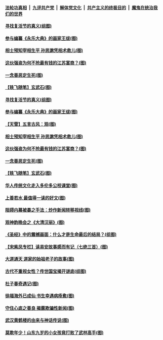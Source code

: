 ####  [法轮功真相](../../../../basic/blob/master/README.md?t=04120901) &nbsp;|&nbsp; [九评共产党](../../../../9ping.md/blob/master/README.md?t=04120901) &nbsp;|&nbsp; [解体党文化](../../../../jtdwh.md/blob/master/README.md?t=04120901)  &nbsp;|&nbsp; [共产主义的终极目的](../../../../gczydzjmd.md/blob/master/README.md?t=04120901) &nbsp;|&nbsp; [魔鬼在统治我们的世界](../../../../mgztzwmdsj.md/blob/master/README.md?t=04120901) 

#### [寻找复活节的真义(组图)](../pages/p7/907298.md?t=04120901) 

#### [参与编纂《永乐大典》的画家王绂(图)](../pages/p7/927543.md?t=04120901) 

#### [相士预知宰相生平 孙思邈凭相术救儿(图)](../pages/p7/929127.md?t=04120901) 

#### [这伙强盗为何不抢最有钱的江苏富商？(图)](../pages/p7/929168.md?t=04120901) 

#### [一念善恶定生死(图)](../pages/p7/929057.md?t=04120901) 

#### [【轶飞随笔】玄武石(图)](../pages/p7/928926.md?t=04120901) 

#### [寻找复活节的真义(组图)](../pages/p7/907298.md?t=04120901) 

#### [参与编纂《永乐大典》的画家王绂(图)](../pages/p7/927543.md?t=04120901) 

#### [【天雪】五言古风：观(图)](../pages/p7/929298.md?t=04120901) 

#### [相士预知宰相生平 孙思邈凭相术救儿(图)](../pages/p7/929127.md?t=04120901) 

#### [这伙强盗为何不抢最有钱的江苏富商？(图)](../pages/p7/929168.md?t=04120901) 

#### [一念善恶定生死(图)](../pages/p7/929057.md?t=04120901) 

#### [【轶飞随笔】玄武石(图)](../pages/p7/928926.md?t=04120901) 

#### [华人传统文化走入多伦多公校课堂(图)](../pages/p7/928946.md?t=04120901) 

#### [上善若水 最值得一读的好文(图)](../pages/p7/929063.md?t=04120901) 

#### [阻碍内幕被暴之手法：炒作新闻转移视线(图)](../pages/p7/928805.md?t=04120901) 

#### [观神韵晚会之《大清汉丽》(图)](../pages/p7/926207.md?t=04120901) 

#### [《圣经》中的震撼画面：什么才是生命最后的结局？(组图)](../pages/p7/928693.md?t=04120901) 

#### [【宋紫凤专栏】读易安故事感而有记（七绝三首）(图)](../pages/p7/928924.md?t=04120901) 

#### [大道通天 道家的始祖老子的故事(图)](../pages/p7/928809.md?t=04120901) 

#### [古代不重视女性？传世国宝揭开谜底(组图)](../pages/p7/928633.md?t=04120901) 

#### [杜子春奇遇记(图)](../pages/p7/928923.md?t=04120901) 

#### [徐福海外已成仙 书生幸遇病痊愈(图)](../pages/p7/928788.md?t=04120901) 

#### [守住心底之善良 揭露欺骗性新闻(图)](../pages/p7/928584.md?t=04120901) 

#### [武汉黄鹤楼的由来与神话传说(图)](../pages/p7/928819.md?t=04120901) 

#### [莫欺年少！山东九岁的小女孩竟打败了武林高手(图)](../pages/p7/928619.md?t=04120901) 

